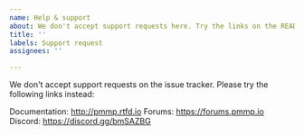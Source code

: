 ```yaml
---
name: Help & support
about: We don't accept support requests here. Try the links on the README.
title: ''
labels: Support request
assignees: ''

---
```


We don't accept support requests on the issue tracker. Please try the following links instead:

Documentation: http://pmmp.rtfd.io
Forums: https://forums.pmmp.io
Discord: https://discord.gg/bmSAZBG
